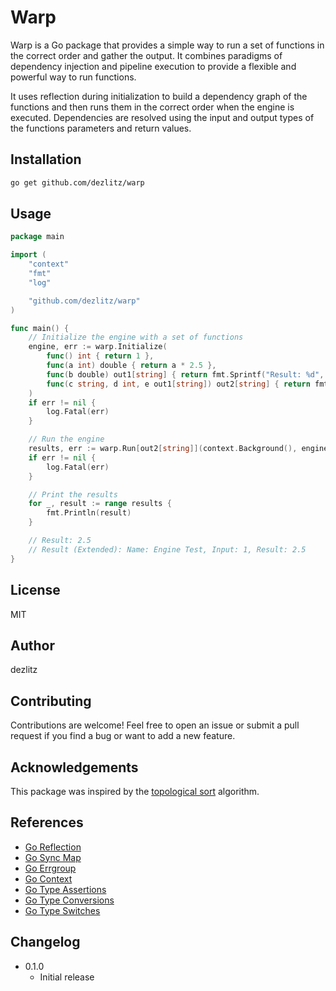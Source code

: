 # Warp

Warp is a Go package that provides a simple way to run a set of functions in the correct order and gather the output.
It combines paradigms of dependency injection and pipeline execution to provide a flexible and powerful way to run functions.

It uses reflection during initialization to build a dependency graph of the functions and then runs them in the correct order when the engine is executed. Dependencies are resolved using the input and output types of the functions
parameters and return values.

## Installation

```bash
go get github.com/dezlitz/warp
```

## Usage

```go
package main

import (
    "context"
    "fmt"
    "log"

    "github.com/dezlitz/warp"
)

func main() {
    // Initialize the engine with a set of functions
    engine, err := warp.Initialize(
        func() int { return 1 },
        func(a int) double { return a * 2.5 },
        func(b double) out1[string] { return fmt.Sprintf("Result: %d", b) },
        func(c string, d int, e out1[string]) out2[string] { return fmt.Sprintf("Result (Extended): Name: %s, Input: %s, Result: %s", c, d, e) },
    )
    if err != nil {
        log.Fatal(err)
    }

    // Run the engine
    results, err := warp.Run[out2[string]](context.Background(), engine, "Engine Test")
    if err != nil {
        log.Fatal(err)
    }

    // Print the results
    for _, result := range results {
        fmt.Println(result)
    }

    // Result: 2.5
    // Result (Extended): Name: Engine Test, Input: 1, Result: 2.5
}
```

## License

MIT

## Author

dezlitz

## Contributing

Contributions are welcome! Feel free to open an issue or submit a pull request if you find a bug or want to add a new feature.

## Acknowledgements

This package was inspired by the [topological sort](https://en.wikipedia.org/wiki/Topological_sorting) algorithm.

## References

- [Go Reflection](https://blog.golang.org/laws-of-reflection)
- [Go Sync Map](https://pkg.go.dev/sync#Map)
- [Go Errgroup](https://pkg.go.dev/golang.org/x/sync/errgroup)
- [Go Context](https://pkg.go.dev/context)
- [Go Type Assertions](https://tour.golang.org/methods/15)
- [Go Type Conversions](https://tour.golang.org/methods/9)
- [Go Type Switches](https://tour.golang.org/methods/16)

## Changelog

- 0.1.0
  - Initial release
